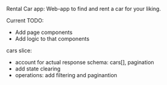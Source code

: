 Rental Car app: Web-app to find and rent a car for your liking.

Current TODO:

- Add page components
- Add logic to that components

cars slice:

- account for actual response schema: cars[], pagination
- add state clearing
- operations: add filtering and paginantion
